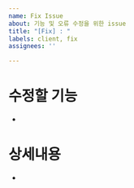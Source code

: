 ```yaml
---
name: Fix Issue
about: 기능 및 오류 수정을 위한 issue
title: "[Fix] : "
labels: client, fix
assignees: ''

---
```


# 수정할 기능
- 

# 상세내용 
-
